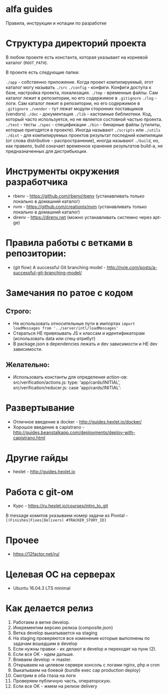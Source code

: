 # alfa guides
Правила, инструкции и нотации по разработке

# Структура директорий проекта

В любом проекте есть константа, которая указывает на корневой каталог (`ROOT_PATH`).

В проекте есть следующие папки:

`./app` - собственно приложение. Когда проект компилируемый, этот каталог могу называть `./src`
`./config` - конфиги. Конфиги доступа к базе, настройка проекта, локализация.
`./tmp` - временные файлы. Сам каталог лежит в репозитории, но его содержимое в `.gitignore`
`./log`  - логи.  Сам каталог лежит в репозитории, но его содержимое в `.gitignore`
`./vendor` - тут лежат модули сторонних поставщиков (vendors)
`./doc` - документация 
`./lib` - кастомные библиотеки. Код, который часто используется, но не является состовной частью проекта.
`./test` - тесты
`./spec` - спецификации
`./bin` - бинарные файлы (утилиты, которые пригодятся в проекте). Иногда называют `./scripts` или `./utils`
`./dist` - для компилируемых проектов результат последний компиляции (от слова distributive - распространение), иногда называют `./build`, но, как правило, build означает временное хранение результатов build-а, не предназначенных для дистрибьюции.

# Инструменты окружения разработчика

* rbenv - https://github.com/rbenv/rbenv (устанавливать только локально в домашний каталог)
* nvm - https://github.com/creationix/nvm (устанавливать только локально в домашний каталог)
* direnv - https://direnv.net (можно устанавливать системно через apt-ge)

# Правила работы с ветками в репозитории:

* (git flow) A successful Git branching model - http://nvie.com/posts/a-successful-git-branching-model/


# Замечания по ратое с кодом

## Строго:

* Не использовать относительные пути в импортах `import loadMessages from '../server/intl/loadMessages'`
* Стараться НЕ привязывать JS к классам и идентификаторам (использовать data или спец-атрибут)
* В package.json в dependencies лежать и dev зависимости и НЕ dev зависимости.

## Желательно:

*  Использовать константы для определения action-ов:
  src/verification/actions.js:    type: 'app/cards/INITIAL',
  src/verification/reducer.js:    case 'app/cards/INITIAL':


# Развертывание

* Отличное введение в docker - http://guides.hexlet.io/docker/
* Хорошое введение в capistrano - http://guides.beanstalkapp.com/deployments/deploy-with-capistrano.html


# Другие гайды

* hexlet - http://guides.hexlet.io


# Работа с git-ом

* Курс - https://ru.hexlet.io/courses/intro_to_git

В message комитов указываем номер задачи из Pivotal - `[(Finishes|Fixes|Delivers) #TRACKER_STORY_ID]`

# Прочее

* https://12factor.net/ru/

# Целевая ОС на серверах

* Ubuntu 16.04.3 LTS minimal


# Как делается релиз

1. Работаем в ветке develop.
2. Инкрементим версию релиза (composite.json)
3. Ветка develop выкатывается на staging
4. На staging проверяются все изменения которые выполнены по задачам вошедшим в develop
5. Если нужны правки - их делают в develop и переходят на пунк (2).
6. Если все OK - идем дальше.
7. Вливаем develop -> master.
8. Открываем на целевом сервере консоль с логами nginx, php и cron
9. Выкатываем на боевой (bundle exec cap production deploy)
10. Смотрим в оба глаза на логи
11. Проверяем публичную часть, операторскую.
12. Если все OK - жмем на релизе delivery
